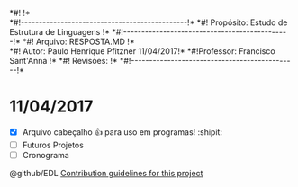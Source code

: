 \*#!                                              !\*      
\*#!----------------------------------------------!\*
\*#! Propósito: Estudo de Estrutura de Linguagens !\*
\*#!----------------------------------------------!\*
\*#!  Arquivo: RESPOSTA.MD                        !\*   
\*#!    Autor: Paulo Henrique Pfitzner  11/04/2017!\*
\*#!Professor: Francisco Sant'Anna                !\*
\*#! Revisões:                                    !\*
\*#!----------------------------------------------!\*

# 11/04/2017

<!-- RESPOSTA.md -->

- [x] Arquivo cabeçalho :+1: para uso em programas! :shipit:
- [ ] Futuros Projetos
- [ ] Cronograma

@github/EDL
[Contribution guidelines for this project](/tarefa01/RESPOSTA.md)
